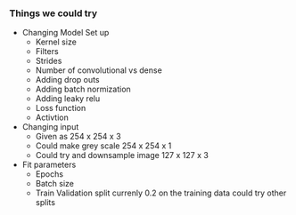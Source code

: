 
### Things we could try

- Changing Model Set up
  - Kernel size
  - Filters
  - Strides
  - Number of convolutional vs dense
  - Adding drop outs
  - Adding batch normization
  - Adding leaky relu
  - Loss function
  - Activtion
- Changing input
  - Given as 254 x 254 x 3
  - Could make grey scale 254 x 254 x 1
  - Could try and downsample image 127 x 127 x 3
- Fit parameters
  - Epochs
  - Batch size
  - Train Validation split currenly 0.2 on the training data could try other splits


